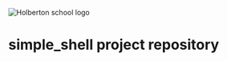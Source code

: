 
![Holberton school logo](https://secure.meetupstatic.com/photos/event/b/c/5/6/highres_475548214.jpeg)
# simple_shell project repository

